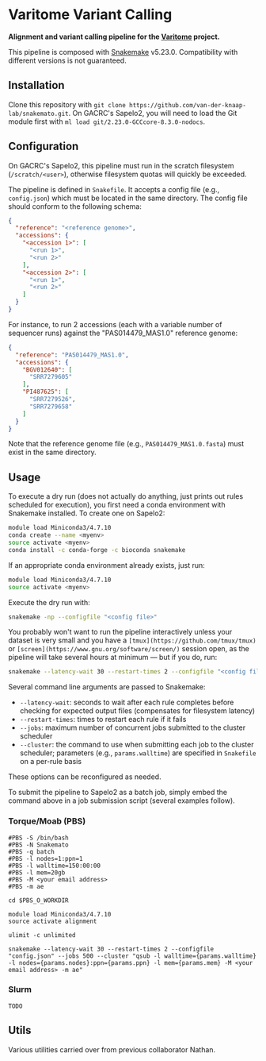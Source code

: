 # Varitome Variant Calling

**Alignment and variant calling pipeline for the [Varitome](https://solgenomics.net/projects/varitome) project.**

This pipeline is composed with [Snakemake](https://snakemake.readthedocs.io/en/stable/index.html) v5.23.0. Compatibility with different versions is not guaranteed.

## Installation

Clone this repository with `git clone https://github.com/van-der-knaap-lab/snakemato.git`. On GACRC's Sapelo2, you will need to load the Git module first with  `ml load git/2.23.0-GCCcore-8.3.0-nodocs`.

## Configuration

On GACRC's Sapelo2, this pipeline must run in the scratch filesystem (`/scratch/<user>`), otherwise filesystem quotas will quickly be exceeded.

The pipeline is defined in `Snakefile`. It accepts a config file (e.g., `config.json`) which must be located in the same directory. The config file should conform to the following schema:

```json
{
  "reference": "<reference genome>",
  "accessions": {
    "<accession 1>": [
      "<run 1>",
      "<run 2>"
    ],
    "<accession 2>": [
      "<run 1>",
      "<run 2>"
    ]
  }
}
```

For instance, to run 2 accessions (each with a variable number of sequencer runs) against the "PAS014479_MAS1.0" reference genome:

```json
{
  "reference": "PAS014479_MAS1.0",
  "accessions": {
    "BGV012640": [
      "SRR7279605"
    ],
    "PI487625": [
      "SRR7279526",
      "SRR7279658"
    ]
  }
}
```

Note that the reference genome file (e.g., `PAS014479_MAS1.0.fasta`) must exist in the same directory.

## Usage

To execute a dry run (does not actually do anything, just prints out rules scheduled for execution), you first need a conda environment with Snakemake installed. To create one on Sapelo2:

```bash
module load Miniconda3/4.7.10
conda create --name <myenv>
source activate <myenv>
conda install -c conda-forge -c bioconda snakemake
```

If an appropriate conda environment already exists, just run:

```bash
module load Miniconda3/4.7.10
source activate <myenv>
```

Execute the dry run with:

```bash
snakemake -np --configfile "<config file>"
```

You probably won't want to run the pipeline interactively unless your dataset is very small and you have a `[tmux](https://github.com/tmux/tmux)` or `[screen](https://www.gnu.org/software/screen/)` session open, as the pipeline will take several hours at minimum &mdash; but if you do, run:

```bash
snakemake --latency-wait 30 --restart-times 2 --configfile "<config file>" --jobs 500 --cluster "qsub -l walltime={params.walltime} -l nodes={params.nodes}:ppn={params.ppn} -l mem={params.mem} -M <your email address> -m ae"
```

Several command line arguments are passed to Snakemake:

- `--latency-wait`: seconds to wait after each rule completes before checking for expected output files (compensates for filesystem latency)
- `--restart-times`: times to restart each rule if it fails
- `--jobs`: maximum number of concurrent jobs submitted to the cluster scheduler
- `--cluster`: the command to use when submitting each job to the cluster scheduler; parameters (e.g., `params.walltime`) are specified in `Snakefile` on a per-rule basis

These options can be reconfigured as needed.

To submit the pipeline to Sapelo2 as a batch job, simply embed the command above in a job submission script (several examples follow).

### Torque/Moab (PBS)

```
#PBS -S /bin/bash
#PBS -N Snakemato
#PBS -q batch
#PBS -l nodes=1:ppn=1
#PBS -l walltime=150:00:00
#PBS -l mem=20gb
#PBS -M <your email address>
#PBS -m ae

cd $PBS_O_WORKDIR

module load Miniconda3/4.7.10
source activate alignment

ulimit -c unlimited

snakemake --latency-wait 30 --restart-times 2 --configfile "config.json" --jobs 500 --cluster "qsub -l walltime={params.walltime} -l nodes={params.nodes}:ppn={params.ppn} -l mem={params.mem} -M <your email address> -m ae"
```

### Slurm

```
TODO
```

## Utils

Various utilities carried over from previous collaborator Nathan.
